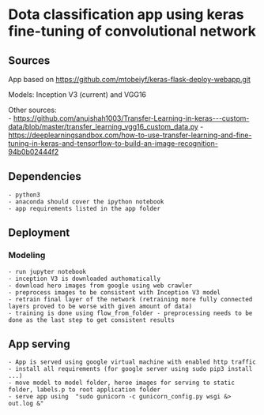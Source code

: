 # Dota classification app using keras fine-tuning of convolutional network


## Sources
App based on https://github.com/mtobeiyf/keras-flask-deploy-webapp.git

Models: Inception V3 (current) and VGG16

Other sources: <br />
    - https://github.com/anujshah1003/Transfer-Learning-in-keras---custom-data/blob/master/transfer_learning_vgg16_custom_data.py
    - https://deeplearningsandbox.com/how-to-use-transfer-learning-and-fine-tuning-in-keras-and-tensorflow-to-build-an-image-recognition-94b0b02444f2
    
## Dependencies
    - python3
    - anaconda should cover the ipython notebook
    - app requirements listed in the app folder
    
## Deployment

### Modeling
    - run jupyter notebook
    - inception V3 is downloaded authomatically 
    - download hero images from google using web crawler
    - preprocess images to be consistent with Inception V3 model
    - retrain final layer of the network (retraining more fully connected layers proved to be worse with given amount of data)
    - training is done using flow_from_folder - preprocessing needs to be done as the last step to get consistent results
    
## App serving
    - App is served using google virtual machine with enabled http traffic
    - install all requirements (for google server using sudo pip3 install ...)
    - move model to model folder, heroe images for serving to static folder, labels.p to root application folder
    - serve app using  "sudo gunicorn -c gunicorn_config.py wsgi &> out.log &"

